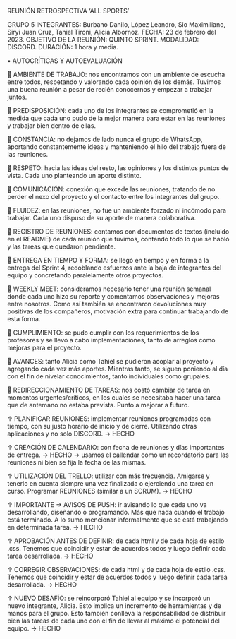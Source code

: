 REUNIÓN RETROSPECTIVA ‘ALL SPORTS’

GRUPO 5
INTEGRANTES: Burbano Danilo, López Leandro, Sio Maximiliano, Siryi Juan Cruz, Tahiel Tironi, Alicia Albornoz.
FECHA: 23 de febrero del 2023.
OBJETIVO DE LA REUNIÓN: QUINTO SPRINT.
MODALIDAD: DISCORD.
DURACIÓN: 1 hora y media.

•	AUTOCRÍTICAS Y AUTOEVALUACIÓN

 AMBIENTE DE TRABAJO: nos encontramos con un ambiente de escucha entre todos, respetando y valorando cada opinión de los demás. Tuvimos una buena reunión a pesar de recién conocernos y empezar a trabajar juntos.

 PREDISPOSICIÓN: cada uno de los integrantes se comprometió en la medida que cada uno pudo de la mejor manera para estar en las reuniones y trabajar bien dentro de ellas.

 CONSTANCIA: no dejamos de lado nunca el grupo de WhatsApp, aportando constantemente ideas y manteniendo el hilo del trabajo fuera de las reuniones.

 RESPETO: hacia las ideas del resto, las opiniones y los distintos puntos de vista. Cada uno planteando un aporte distinto.

 COMUNICACIÓN: conexión que excede las reuniones, tratando de no perder el nexo del proyecto y el contacto entre los integrantes del grupo.

 FLUIDEZ: en las reuniones, no fue un ambiente forzado ni incómodo para trabajar. Cada uno dispuso de su aporte de manera colaborativa.

 REGISTRO DE REUNIONES: contamos con documentos de textos (incluido en el README) de cada reunión que tuvimos, contando todo lo que se habló y las tareas que quedaron pendiente.

 ENTREGA EN TIEMPO Y FORMA: se llegó en tiempo y en forma a la entrega del Sprint 4, redoblando esfuerzos ante la baja de integrantes del equipo y concretando paralelamente otros proyectos.

 WEEKLY MEET: consideramos necesario tener una reunión semanal donde cada uno hizo su reporte y comentamos observaciones y mejoras entre nosotros. Como así también se encontraron devoluciones muy positivas de los compañeros, motivación extra para continuar trabajando de esta forma.

 CUMPLIMIENTO: se pudo cumplir con los requerimientos de los profesores y se llevó a cabo implementaciones, tanto de arreglos como mejoras para el proyecto. 

 AVANCES: tanto Alicia como Tahiel se pudieron acoplar al proyecto y agregando cada vez más aportes. Mientras tanto, se siguen poniendo al día con el fin de nivelar conocimientos, tanto individuales como grupales. 

  REDIRECCIONAMIENTO DE TAREAS: nos costó cambiar de tarea en momentos urgentes/críticos, en los cuales se necesitaba hacer una tarea que de antemano no estaba prevista. Punto a mejorar a futuro.

↑  PLANIFICAR REUNIONES: implementar reuniones programadas con tiempo, con su justo horario de inicio y de cierre. Utilizando otras aplicaciones y no solo DISCORD. -> HECHO

↑ CREACIÓN DE CALENDARIO: con fecha de reuniones y días importantes de entrega.  -> HECHO -> usamos el callendar como un recordatorio para las reuniones ni bien se fija la fecha de las mismas.

↑ UTILIZACIÓN DEL TRELLO: utilizar con más frecuencia. Amigarse y tenerlo en cuenta siempre una vez finalizada o ejerciendo una tarea en curso. Programar REUNIONES (similar a un SCRUM). -> HECHO

↑ IMPORTANTE -> AVISOS DE PUSH: ir avisando lo que cada uno va desarrollando, diseñando o programando. Más que nada cuando el trabajo está terminado. A lo sumo mencionar informalmente que se está trabajando en determinada tarea.  -> HECHO

↑ APROBACIÓN ANTES DE DEFINIR: de cada html y de cada hoja de estilo .css. Tenemos que coincidir y estar de acuerdos todos y luego definir cada tarea desarrollada. -> HECHO

↑ CORREGIR OBSERVACIONES: de cada html y de cada hoja de estilo .css. Tenemos que coincidir y estar de acuerdos todos y luego definir cada tarea desarrollada. -> HECHO

↑ NUEVO DESAFÍO: se reincorporó Tahiel al equipo y se incorporó un nuevo integrante, Alicia. Esto implica un incremento de herramientas y de manos para el grupo. Esto también conlleva la responsabilidad de distribuir bien las tareas de cada uno con el fin de llevar al máximo el potencial del equipo. -> HECHO

